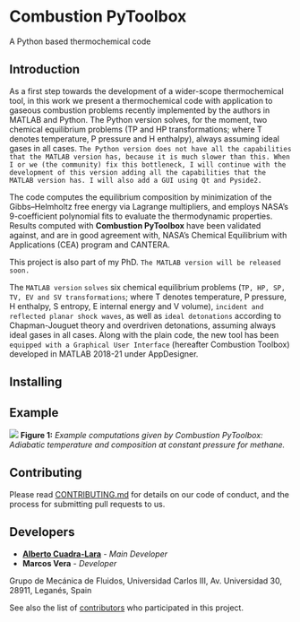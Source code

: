 # Combustion PyToolbox
A Python based thermochemical code

## Introduction
As a first step towards the development of a wider-scope thermochemical tool, in this work we present a thermochemical code with application to gaseous combustion problems recently implemented by the authors in MATLAB and Python. The Python version solves, for the moment, two chemical equilibrium problems (TP and HP transformations; where T denotes temperature, P pressure and H enthalpy), always assuming ideal gases in all cases. `The Python version does not have all the capabilities that the MATLAB version has, because it is much slower than this. When I or we (the community) fix this bottleneck, I will continue with the development of this version adding all the capabilities that the MATLAB version has. I will also add a GUI using Qt and Pyside2.`

The code computes the equilibrium composition by minimization of the Gibbs–Helmholtz free energy via Lagrange multipliers, and employs NASA’s 9-coefficient polynomial fits to evaluate the thermodynamic properties. Results computed with **Combustion PyToolbox** have been validated against, and are in good agreement with, NASA’s Chemical Equilibrium with Applications (CEA) program and CANTERA.

This project is also part of my PhD. `The MATLAB version will be released soon.`  

The `MATLAB version` `solves` six chemical equilibrium problems (`TP, HP, SP, TV, EV and SV transformations`; where T denotes temperature, P pressure, H enthalpy, S entropy, E internal energy and V volume), `incident and reflected planar shock waves`, as well as `ideal detonations` according to Chapman-Jouguet theory and overdriven detonations, assuming always ideal gases in all cases. Along with the plain code, the new tool has been `equipped with a Graphical User Interface` (hereafter Combustion Toolbox) developed in MATLAB 2018-21 under AppDesigner.

## Installing

## Example
  ![](https://github.com/AlbertoCuadra/ThermochemicalCode_Python/blob/master/Validations/HP_CH4.svg)
  **Figure 1:** *Example computations given by Combustion PyToolbox: Adiabatic temperature and composition at constant pressure for methane.*
  
## Contributing

Please read [CONTRIBUTING.md](https://github.com/AlbertoCuadra/ThermochemicalCode_Python/blob/master/CONTRIBUTING.md) for details on our code of conduct, and the process for submitting pull requests to us.

## Developers

* **[Alberto Cuadra-Lara](https://albertocuadra.netlify.app/)** - *Main Developer*
* **Marcos Vera** - *Developer*  

Grupo de Mecánica de Fluidos, Universidad Carlos III, Av. Universidad 30, 28911, Leganés, Spain

See also the list of [contributors](https://github.com/AlbertoCuadra/combustion_toolbox/blob/master/CONTRIBUTORS.md) who participated in this project.
